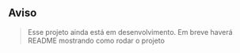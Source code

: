 ## Aviso 

> Esse projeto ainda está em desenvolvimento. Em breve haverá README mostrando como rodar o projeto
